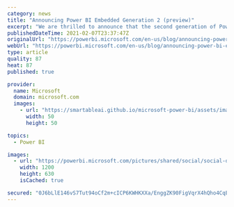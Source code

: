```yaml
---
category: news
title: "Announcing Power BI Embedded Generation 2 (preview)"
excerpt: "We are thrilled to announce that the second generation of Power BI Embedded, referred to as Embedded Gen 2, is available for its Azure subscribers to use during the preview period. All of the Power BI Embedded Gen 1 capabilities such as pausing and resuming the capacity, are preserved in Gen 2 and the"
publishedDateTime: 2021-02-07T23:37:47Z
originalUrl: "https://powerbi.microsoft.com/en-us/blog/announcing-power-bi-embedded-generation-2-preview/"
webUrl: "https://powerbi.microsoft.com/en-us/blog/announcing-power-bi-embedded-generation-2-preview/"
type: article
quality: 87
heat: 87
published: true

provider:
  name: Microsoft
  domain: microsoft.com
  images:
    - url: "https://smartableai.github.io/microsoft-power-bi/assets/images/organizations/microsoft.com-50x50.jpg"
      width: 50
      height: 50

topics:
  - Power BI

images:
  - url: "https://powerbi.microsoft.com/pictures/shared/social/social-default-image.png"
    width: 1200
    height: 630
    isCached: true

secured: "0J6bLlE146vS7Tut94oCf2m+cICP6KWHKXXa/EnggZK90FigVqrX4hQho4CqEMCtqE6IJqKE8yyRe1XW4PhmGnLc37E1v/QJ1ls49SKjRQ6L6oPZdxEbYA5O6WN7H68/zvJmzlag7Jq3/fSgzC9JnYfVHV0Q1ofmuqEAfVEjdnxsquP1/IS1vBCbkxFnQkfigt/+3EXgHnhkKjUw7nLDwj6U8FaZT91v9Nynz/NBJ3oDU/2fa6SgGxQWFox/X0uY8JlNyEV9gy1WOnaq6YpDYV+fkf+0WyLFQWrSylJx0tZ+QQHya+8iqb8FRuhJqCiEyWYVqxlVLdtfiD6dLFsnZg2XWTGCseMbLWAk0+a1TKk=;1VHzuKLQqrZ3knMlhE5IWw=="
---
```



